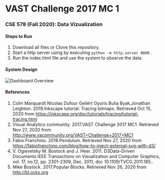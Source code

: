 # VAST Challenge 2017 MC 1
### CSE 578 (Fall 2020): Data Vizualization

#### Steps to Run 
 1. Download all files or Clone this repository.
 2. Start a http server using by executing ```python -m http.server 8000``` .
 3. Run the index.html file and use the system to observe the data.

#### System Design

![Dashboard Overview](https://github.com/asu-cse578-f2020/VAST-2017-MC1-Mansi/blob/master/pics/Overview.png)

#### References
 1. Colin   Marquardt   Nicolas   Dufour   Gellért   Gyuris   Bulia   Byak,Jonathan Leighton. 2019.Inkscape tutorial: Tracing bitmaps.  Retrieved Oct 15, 2020 from https://inkscape.org/doc/tutorials/tracing/tutorial-tracing.html
 2. Visual Analytics community. 2017.VAST Challenge 2017 MC1.  Retrieved Nov 27, 2020 from http://www.vacommunity.org/VAST+Challenge+2017+MC1
 3. Fabio Franchino. 2018.Pendulum.  Retrieved Nov 27, 2020 from https://fabiofranchino.com/blog/how-to-inject-external-svg-with-d3/
 4. V. Ogievetsky M. Bostock and J. Heer. 2011. D3Data-Driven Documents.IEEE Transactions on Visualization and Computer Graphics, vol. 17, no.12, pp. 2301-2309, Dec. 2011, doi: 10.1109/TVCG.2011.185..
 5. Mike Bostock. 2017.Popular Blocks.   Retrieved Nov 26, 2020 from http://bl.ocks.org
